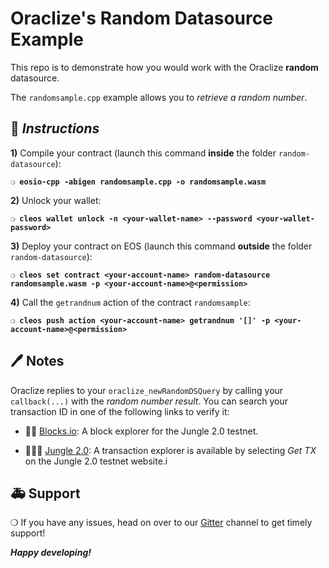 # Oraclize's Random Datasource Example 

This repo is to demonstrate how you would work with the Oraclize **random** datasource.

The `randomsample.cpp` example allows you to *retrieve a random number*.

## :page_with_curl: *Instructions*

**1)** Compile your contract (launch this command **inside** the folder `random-datasource`):

**`❍ eosio-cpp -abigen randomsample.cpp -o randomsample.wasm`**

**2)** Unlock your wallet:

**`❍ cleos wallet unlock -n <your-wallet-name> --password <your-wallet-password>`**

**3)** Deploy your contract on EOS (launch this command **outside** the folder `random-datasource`):

**`❍ cleos set contract <your-account-name> random-datasource randomsample.wasm -p <your-account-name>@<permission>`**

**4)** Call the `getrandnum` action of the contract `randomsample`:

**`❍ cleos push action <your-account-name> getrandnum '[]' -p <your-account-name>@<permission>`**

## :pen: Notes

Oraclize replies to your `oraclize_newRandomDSQuery` by calling your `callback(...)` with the *random number result*.
You can search your transaction ID in one of the following links to verify it:

* :mag_right::ledger: [Blocks.io](https://jungle.bloks.io/): A block explorer for the Jungle 2.0 testnet.

* :palm_tree::lion::palm_tree: [Jungle 2.0](https://monitor.jungletestnet.io/#home): A transaction explorer is available by selecting *Get TX* on the Jungle 2.0 testnet website.i

## :ambulance: Support

❍  If you have any issues, head on over to our [Gitter](https://gitter.im/oraclize/eos-api) channel to get timely support!

***Happy developing!***
